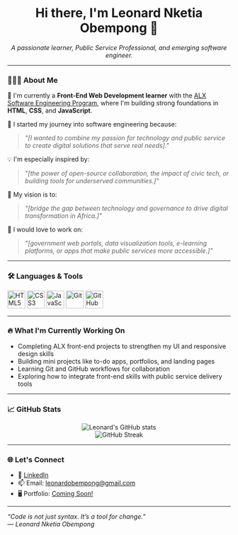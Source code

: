 <h1 align="center">Hi there, I'm Leonard Nketia Obempong 👋</h1>

<p align="center">
  <em>A passionate learner, Public Service Professional, and emerging software engineer.</em>
</p>

---

### 👨🏾‍💻 About Me

🚀 I'm currently a **Front-End Web Development learner** with the [ALX Software Engineering Program](https://www.alxafrica.com/software-engineering/), where I'm building strong foundations in **HTML**, **CSS**, and **JavaScript**.

🌱 I started my journey into software engineering because:  
> _"[I wanted to combine my passion for technology and public service to create digital solutions that serve real needs]."_

💡 I'm especially inspired by:  
> _"[the power of open-source collaboration, the impact of civic tech, or building tools for underserved communities.]"_

🎯 My vision is to:  
> _"[bridge the gap between technology and governance to drive digital transformation in Africa.]"_

📌 I would love to work on:  
> _"[government web portals, data visualization tools, e-learning platforms, or apps that make public services more accessible.]"_

---

### 🛠️ Languages & Tools

<p>
  <img src="https://cdn.jsdelivr.net/gh/devicons/devicon/icons/html5/html5-original.svg" height="40" alt="HTML5" />
  <img src="https://cdn.jsdelivr.net/gh/devicons/devicon/icons/css3/css3-original.svg" height="40" alt="CSS3" />
  <img src="https://cdn.jsdelivr.net/gh/devicons/devicon/icons/javascript/javascript-original.svg" height="40" alt="JavaScript" />
  <img src="https://cdn.jsdelivr.net/gh/devicons/devicon/icons/git/git-original.svg" height="40" alt="Git" />
  <img src="https://cdn.jsdelivr.net/gh/devicons/devicon/icons/github/github-original.svg" height="40" alt="GitHub" />
</p>

---

### 🔥 What I'm Currently Working On

- Completing ALX front-end projects to strengthen my UI and responsive design skills  
- Building mini projects like to-do apps, portfolios, and landing pages  
- Learning Git and GitHub workflows for collaboration  
- Exploring how to integrate front-end skills with public service delivery tools

---

### 📈 GitHub Stats

<p align="center">
  <img src="https://github-readme-stats.vercel.app/api?username=YourGitHubUsername&show_icons=true&theme=radical" alt="Leonard's GitHub stats" />
  <br/>
  <img src="https://github-readme-streak-stats.herokuapp.com/?user=YourGitHubUsername&theme=radical" alt="GitHub Streak" />
</p>

---

### 🌐 Let's Connect

- 💼 [LinkedIn](www.linkedin.com/in/leonard-obempong-5479a5223)
- 📫 Email: leonardobempong@gmail.com  
- 🖥️ Portfolio: [Coming Soon!]()

---

*“Code is not just syntax. It’s a tool for change.”*  
— _Leonard Nketia Obempong_

<!---
lnObempong/lnObempong is a ✨ special ✨ repository because its `README.md` (this file) appears on your GitHub profile.
You can click the Preview link to take a look at your changes.
--->
